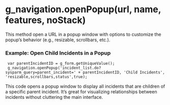 # g_navigation.openPopup(url, name, features, noStack)
This method open a URL in a popup window with options to customize the popup’s behavior (e.g., resizable, scrollbars, etc.).

### Example: Open Child Incidents in a Popup

     var parentIncidentID = g_form.getUniqueValue();
     g_navigation.openPopup('incident_list.do?sysparm_query=parent_incident=' + parentIncidentID, 'Child Incidents', 'resizable,scrollbars,status',true);

This code opens a popup window to display all incidents that are children of a specific parent incident. It’s great for visualizing relationships between incidents without cluttering the main interface.

